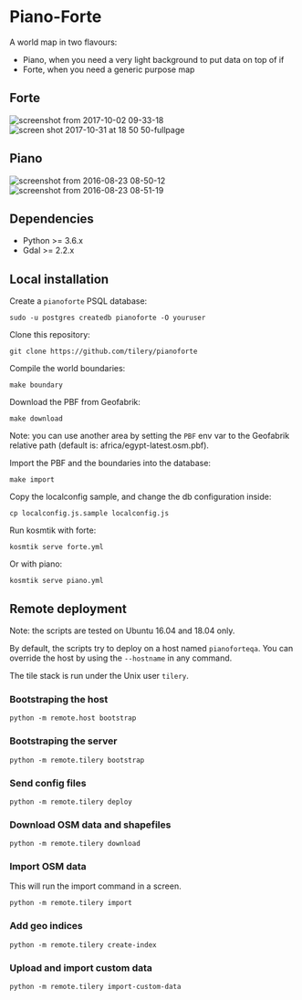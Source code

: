 # Piano-Forte

A world map in two flavours:

- Piano, when you need a very light background to put data on top of if
- Forte, when you need a generic purpose map


##  Forte

![screenshot from 2017-10-02 09-33-18](https://user-images.githubusercontent.com/146023/31072322-af868880-a767-11e7-8981-3d0bd8403cc8.png)
![screen shot 2017-10-31 at 18 50 50-fullpage](https://user-images.githubusercontent.com/146023/32240046-837f0386-be6c-11e7-813d-82bde3b35384.png)

## Piano

![screenshot from 2016-08-23 08-50-12](https://cloud.githubusercontent.com/assets/146023/17882745/bde02780-690e-11e6-9c8e-d422a8753956.png)
![screenshot from 2016-08-23 08-51-19](https://cloud.githubusercontent.com/assets/146023/17882746/bde0200a-690e-11e6-9e71-82482f118a54.png)


## Dependencies

* Python >= 3.6.x
* Gdal >= 2.2.x


## Local installation

Create a `pianoforte` PSQL database:

    sudo -u postgres createdb pianoforte -O youruser

Clone this repository:

    git clone https://github.com/tilery/pianoforte

Compile the world boundaries:

    make boundary

Download the PBF from Geofabrik:

    make download

Note: you can use another area by setting the `PBF` env var to the Geofabrik
relative path (default is: africa/egypt-latest.osm.pbf).

Import the PBF and the boundaries into the database:

    make import

Copy the localconfig sample, and change the db configuration inside:

    cp localconfig.js.sample localconfig.js

Run kosmtik with forte:

    kosmtik serve forte.yml

Or with piano:

    kosmtik serve piano.yml


## Remote deployment

Note: the scripts are tested on Ubuntu 16.04 and 18.04 only.

By default, the scripts try to deploy on a host named `pianoforteqa`. You can
override the host by using the `--hostname` in any command.

The tile stack is run under the Unix user `tilery`.

### Bootstraping the host


    python -m remote.host bootstrap


### Bootstraping the server

    python -m remote.tilery bootstrap


### Send config files

    python -m remote.tilery deploy

### Download OSM data and shapefiles

    python -m remote.tilery download

### Import OSM data

This will run the import command in a screen.

    python -m remote.tilery import

### Add geo indices

    python -m remote.tilery create-index


### Upload and import custom data

    python -m remote.tilery import-custom-data
